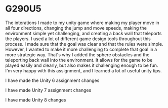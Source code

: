 # G290U5
The interations I made to my unity game where making my player move in all four directions, changing the jump and move speeds, making the environment simple yet challenging, and creating a back wall that teleports the players. 
I used a lot of different game design tools throughout this process. I made sure that the goal was clear and that the rules were simple. However, I wanted to make it more challenging to complete that goal in a more strategic way. That's why I added the sphere obstacles and the teleporting back wall into the environment. It allows for the game to be played easily and clearly, but also makes it challenging enough to be fun. I'm very happy with this assignment, and I learned a lot of useful unity tips. 

I have made the Unity 6 assignment changes

I have made Unity 7 assignment changes

I have made Unity 8 changes
